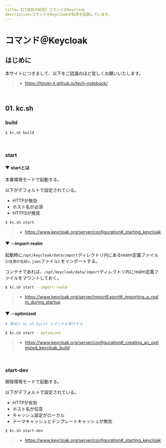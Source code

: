 ```yaml
---
title=【IT技術の知見】コマンド＠Keycloak
description=コマンド＠Keycloakの知見を記録しています。
---
```


# コマンド＠Keycloak

## はじめに

本サイトにつきまして、以下をご認識のほど宜しくお願いいたします。

> - https://hiroki-it.github.io/tech-notebook/

<br>

## 01. kc.sh

### build

```bash
$ kc.sh build
```

<br>

### start

#### ▼ startとは

本番環境モードで起動する。

以下がデフォルトで設定されている。

- HTTPが無効
- ホスト名が必須
- HTTPSが推奨

```bash
$ kc.sh start
```

> - https://www.keycloak.org/server/configuration#_starting_keycloak

#### ▼ --import-realm

起動時に`/opt/keycloak/data/import`ディレクトリ内にあるrealm定義ファイル (`<任意の名前>.json`ファイル) をインポートする。

コンテナであれば、`/opt/keycloak/data/import`ディレクトリ内にrealm定義ファイルをマウントしておく。

```bash
$ kc.sh start --import-realm
```

> - https://www.keycloak.org/server/importExport#_importing_a_realm_during_startup

#### ▼ --optimized

```bash
# 事前に kc.sh build コマンドを実行する

$ kc.sh start --optimized
```

> - https://www.keycloak.org/server/configuration#_creating_an_optimized_keycloak_build

<br>

### start-dev

開発環境モードで起動する。

以下がデフォルトで設定されている。

- HTTPが有効
- ホスト名が任意
- キャッシュ設定がローカル
- テーマキャッシュとテンプレートキャッシュが無効

```bash
$ kc.sh start-dev
```

> - https://www.keycloak.org/server/configuration#_starting_keycloak

<br>
